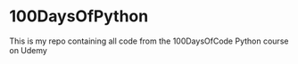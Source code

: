 # 100DaysOfPython
This is my repo containing all code from the 100DaysOfCode Python course on Udemy
